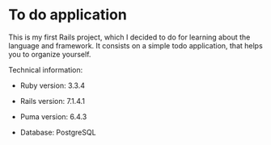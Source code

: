 # To do application

This is my first Rails project, which I decided to do for learning about the language and framework.
It consists on a simple todo application, that helps you to organize yourself.

Technical information:

* Ruby version: 3.3.4

* Rails version: 7.1.4.1

* Puma version: 6.4.3

* Database: PostgreSQL
